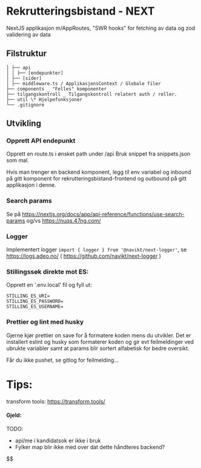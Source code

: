 # Rekrutteringsbistand - NEXT

NextJS applikasjon m/AppRoutes, "SWR hooks" for fetching av data og zod validering av data

## Filstruktur

```
│ ├── api
│ │ ├── [endepunkter]
│ ├── [sider]
│ ├── middleware.ts / ApplikasjonsContext / Globale filer
├── components _ "Felles" komponenter
├── tilgangskontroll _ Tilgangskontroll relatert auth / roller.
├── util \* Hjelpefunksjoner
└── .gitignore
```

## Utvikling

### Opprett API endepunkt

Opprett en route.ts i ønsket path under /api
Bruk snippet fra snippets.json som mal.

Hvis man trenger en backend komponent, legg til env variabel og inbound på gitt komponent for rekrutteringsbistand-frontend og outbound på gitt applikasjon i denne.

### Search params

Se på https://nextjs.org/docs/app/api-reference/functions/use-search-params og/vs https://nuqs.47ng.com/

### Logger

Implementert logger `import { logger } from '@navikt/next-logger'`, se https://logs.adeo.no/ ( https://github.com/navikt/next-logger )


### Stillingssøk direkte mot ES:
Opprett en '.env.local' fil og fyll ut:

```
STILLING_ES_URI=
STILLING_ES_PASSWORD=
STILLING_ES_USERNAME=
```

### Prettier og lint med husky
Gjerne kjør prettier on save for å formatere koden mens du utvikler.
Det er installert eslint og husky som formaterer koden og gir evt feilmeldinger ved ubrukte variabler samt at params blir sortert alfabetisk for bedre oversikt.

Får du ikke pushet, se gitlog for feilmelding...

# Tips:

transform tools: https://transform.tools/

#### Gjeld:
TODO:
* api/me i kandidatsok er ikke i bruk
* Fylker map blir ikke med over dat dette håndteres backend?

$$
